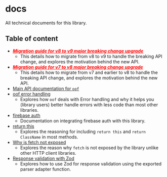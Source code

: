 # docs
All technical documents for this library.


## Table of content
- ***<a href="./v8%20to%20v9%20migration%20guide.md" target="_blank" style="color: red">Migration guide for v8 to v9 major breaking change upgrade</a>***
    - This details how to migrate from v8 to v9 to handle the breaking API change, and explores the motivation behind the new API.
- ***<a href="./v7%20to%20v8%20migration%20guide.md" target="_blank" style="color: red">Migration guide for v7 to v8 major breaking change upgrade</a>***
    - This details how to migrate from v7 and earlier to v8 to handle the breaking API change, and explores the motivation behind the new API.
- [Main API documentation for `oof`](./index.md)
- [oof error handling](./oof%20error%20handling.md)
    - Explores how `oof` deals with Error handling and why it helps you (library users) better handle errors with less code than most other libraries.
- [firebase auth](./firebase-auth.md)
    - Documentation on integrating firebase auth with this library.
- [return this](./return%20this.md)
    - Explores the reasoning for including `return this` and `return ClassName` in most methods.
- [Why is fetch not exposed](./why%20is%20fetch%20not%20exposed.md)
    - Explores the reason why `fetch` is not exposed by the library unlike other HTTP client libraries.
- [Response validation with Zod](./validation-zod.md)
    - Explores how to use Zod for response validation using the exported parser adapter function.